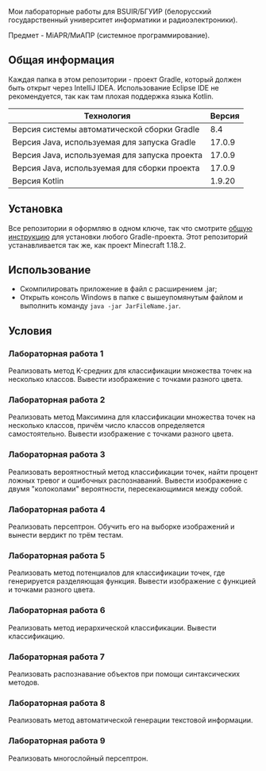 Мои лабораторные работы для BSUIR/БГУИР (белорусский государственный университет информатики и радиоэлектроники).

Предмет - MiAPR/МиАПР (системное программирование).

## Общая информация

Каждая папка в этом репозитории - проект Gradle, который должен быть открыт через IntelliJ IDEA. Использование Eclipse IDE не рекомендуется, так как там плохая поддержка языка Kotlin.

| Технология                                    | Версия    |
|-----------------------------------------------|-----------|
| Версия системы автоматической сборки Gradle   | 8.4       |
| Версия Java, используемая для запуска Gradle  | 17.0.9    |
| Версия Java, используемая для запуска проекта | 17.0.9    |
| Версия Java, используемая для сборки проекта  | 17.0.9    |
| Версия Kotlin                                 | 1.9.20    |

## Установка

Все репозитории я оформляю в одном ключе, так что смотрите [общую инструкцию](https://github.com/Hummel009/The-Rings-of-Power#readme) для установки любого Gradle-проекта. Этот репозиторий устанавливается так же, как проект Minecraft 1.18.2.

## Использование

* Скомпилировать приложение в файл с расширением .jar;
* Открыть консоль Windows в папке с вышеупомянутым файлом и выполнить команду `java -jar JarFileName.jar`.

## Условия

### Лабораторная работа 1

Реализовать метод K-средних для классификации множества точек на несколько классов. Вывести изображение с точками разного цвета.

### Лабораторная работа 2

Реализовать метод Максимина для классификации множества точек на несколько классов, причём число классов определяется самостоятельно. Вывести изображение с точками разного цвета.

### Лабораторная работа 3

Реализовать вероятностный метод классификации точек, найти процент ложных тревог и ошибочных распознаваний. Вывести изображение с двумя "колоколами" вероятности, пересекающимися между собой.

### Лабораторная работа 4

Реализовать персептрон. Обучить его на выборке изображений и вынести вердикт по трём тестам.

### Лабораторная работа 5

Реализовать метод потенциалов для классификации точек, где генерируется разделяющая функция. Вывести изображение с функцией и точками разного цвета.

### Лабораторная работа 6

Реализовать метод иерархической классификации. Вывести классификацию.

### Лабораторная работа 7

Реализовать распознавание объектов при помощи синтаксических методов.

### Лабораторная работа 8

Реализовать метод автоматической генерации текстовой информации.

### Лабораторная работа 9

Реализовать многослойный персептрон.
